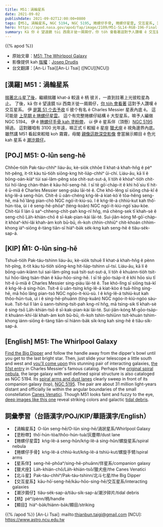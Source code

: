 ```yaml
---
title: M51：渦輪星系
date: 2021-09-02
publishdate: 2021-09-02T12:00:00+0800
tags: [M51, 渦輪星系, NGC 5194, NGC 5195, 捲螺仔手骨, 捲螺仔星雲, 交互星系, 塗粉帶, 獵犬座, M51, 潮汐屑仔, 北斗星, 星系伴]
hero: https://apod.nasa.gov/apod/fap/image/2109/M51-SL14-RGB-196-Final-cC_1024.png
summary: Kā 你 ê 望遠鏡 tùi 西南爿徙一屑屑仔，你 to̍h 會看著這對予人讚嘆 ê 交互星系，to̍h 是彼个有名 ê Charles Messier 星表第 51 號。
---
```


{{% apod %}}

- 原始文章：[M51: The Whirlpool Galaxy](https://apod.nasa.gov/apod/ap210902.html)
- 影像提供 kah [版權][copyright]：[Josep Drudis](http://www.astrodrudis.com/)
- 台文翻譯：[An-Li Tsai][An-Li Tsai] ([NCU][NCU])

## [漢羅] M51：渦輪星系
[揣著北斗星了後][Find the Big Dipper t]，繼續揣離 khat-á 較遠 ê 柄 彼爿，一直到拄著上光彼粒星為止。
了後，kā 你 ê 望遠鏡 tùi 西南爿徙一屑屑仔，[你 to̍h 會看著][you'll come upon] 這對予人讚嘆 ê 交互星系。
伊 [是第 51 个去予收][the 51st entry] tī 彼个有名 ê Charles Messier 星表內底 ê。
這可能是 [上早期 ê 捲螺仔星雲][original spiral nebula]。
這个有完整捲螺仔結構 ê 大型星系，嘛予人編做 NGC 5194。
伊 ê [捲螺仔手骨 kah 塗粉帶][spiral arms and dust lanes]， ùi 伊 ê 星系伴（頂懸）[NGC 5195][NGC 5195] 掃過。
這對離咱有 3100 光年遠，嘛正式 tī 較細 ê 星座 [獵犬座][Canes Venatici] ê 視角邊界內底。
雖然講 M51 看起來較暗 koh 霧霧，毋閣 [親像這款深空影像][deep images like this one] 會當展示顯目 ê 色光 kah 星系 ê [潮汐屑仔][tidal debris]。

## [POJ] M51: O-lûn seng-hē
Chhōe-tio̍h Pak-táu-chhiⁿ liáu-āu, kè-sio̍k chhōe lî khat-á khah-hn̄g ê pèⁿ hit-pêng, it-ti̍t kàu tú-tio̍h siōng-kng hit-lia̍p-chhiⁿ ûi-chí.
Liáu-āu, kā lí ê bōng-oán-kiàⁿ tùi sai-lâm-pêng sóa chi̍t-sut-sut-á, lí to̍h ē khòaⁿ-tio̍h chit-tùi hō͘-lâng chàn-thàn ê kāu-hō͘-seng-hē.
I sī tē gō͘-cha̍p-it ê khì hō͘ siu tī hit-ê ū-miâ ê Charles Messier seng-piáu lāi-té ê.
Che khó-lêng sī siōng chá-kî ê kńg-lê-á seng-hûn.
Chit-ê ū oân-chéng kńg-lê-á kiat-kò͘ ê tōa-hêng seng-hē, mā hō͘ lâng pian-chò NGC ngó͘-it-kiú-sù.
I ê kńg-lê-á chhiú-kut kah thô͘-hún-tòa, ùi i ê seng-hē-phōaⁿ (téng-koân) NGC ngó͘-it-kiú-ngó͘ sàu-kòe.
Chit-tùi lî lán ū saⁿ-chheng-chi̍t-pah kng-nî hn̄g, mā chèng-sek tī khah-sè ê seng-chō La̍h-khián-chō ê sī-kak-pian-kài lāi-té.
Sui-jiân-kóng M-gō͘-cha̍p-it khòaⁿ-khí-lâi khah-àm koh bū-bū, m̄-koh chhin-chhiūⁿ chit-khoán chhim-khong iáⁿ-siōng ē-tàng tiān-sī hiáⁿ-ba̍k se̍k-kng kah seng-hē ê tiâu-se̍k-sap-á.

## [KIP] M̂1: O-lûn sing-hē
Tshuē-tio̍h Pak-táu-tshinn liáu-āu, kè-sio̍k tshuē lî khat-á khah-hn̄g ê pènn hit-pîng, it-ti̍t kàu tú-tio̍h siōng-kng hit-lia̍p-tshinn uî-tsí.
Liáu-āu, kā lí ê bōng-uán-kiànn tuì sai-lâm-pîng suá tsi̍t-sut-sut-á, lí to̍h ē khuànn-tio̍h tsit-tuì hōo-lâng tsàn-thàn ê kāu-hōo-sing-hē.
I sī tē gōo-tsa̍p-it ê khì hōo siu tī hit-ê ū-miâ ê Charles Messier sing-piáu lāi-té ê.
Tse khó-lîng sī siōng tsá-kî ê kńg-lê-á sing-hûn.
Tsit-ê ū uân-tsíng kńg-lê-á kiat-kòo ê tuā-hîng sing-hē, mā hōo lâng pian-tsò NGC ngóo-it-kiú-sù.
I ê kńg-lê-á tshiú-kut kah thôo-hún-tuà, uì i ê sing-hē-phuānn (tíng-kuân) NGC ngóo-it-kiú-ngóo sàu-kuè.
Tsit-tuì lî lán ū sann-tshing-tsi̍t-pah kng-nî hn̄g, mā tsìng-sik tī khah-sè ê sing-tsō La̍h-khián-tsō ê sī-kak-pian-kài lāi-té.
Sui-jiân-kóng M-gōo-tsa̍p-it khuànn-khí-lâi khah-àm koh bū-bū, m̄-koh tshin-tshiūnn tsit-khuán tshim-khong iánn-siōng ē-tàng tiān-sī hiánn-ba̍k si̍k-kng kah sing-hē ê tiâu-si̍k-sap-á.

## [English] M51: The Whirlpool Galaxy
[Find the Big Dipper][Find the Big Dipper e] and follow the handle away from the dipper's bowl until you get to the last bright star.
Then, just slide your telescope a little south and west and [you'll come upon][you'll come upon] this stunning pair of interacting galaxies, [the 51st entry][the 51st entry] in Charles Messier's famous catalog.
Perhaps the [original spiral nebula][original spiral nebula], the large galaxy with well defined spiral structure is also cataloged as NGC 5194.
Its [spiral arms and dust lanes][spiral arms and dust lanes] clearly sweep in front of its companion galaxy (top), [NGC 5195][NGC 5195].
The pair are about 31 million light-years distant and officially lie within the angular boundaries of the small constellation [Canes Venatici][Canes Venatici].
Though M51 looks faint and fuzzy to the eye, [deep images like this one][deep images like this one] reveal striking colors and galactic [tidal debris][tidal debris].

## 詞彙學習（台語漢字/POJ/KIP/華語漢字/English）
- 【渦輪星系】O-lûn seng-hē/O-lûn sing-hē/渦狀星系/Whirlpool Galaxy
- 【塗粉帶】thô͘-hún-tòa/thôo-hún-tuà/灰塵帶/dust lane
- 【捲螺仔星雲】kńg-lê-á seng-hûn/kńg-lê-á sing-hûn/螺旋星系/spiral nebula
- 【捲螺仔手骨】kńg-lê-á chhiú-kut/kńg-lê-á tshiú-kut/螺旋手臂/spiral arms
- 【星系伴】seng-hē-phōaⁿ/sing-hē-phuānn/伴星系/companion galaxy
- 【獵犬座】La̍h-khián-chō/La̍h-khián-tsō/獵犬座/the Canes Venatici
- 【北斗星】Pak-táu-chhiⁿ/Pak-táu-tshinn/北斗七星/the Big Dipper
- 【交互星系】kāu-hō͘-seng-hē/kāu-hōo-sing-hē/交互星系/interacting galaxies
- 【潮汐屑仔】tiâu-se̍k-sap-á/tiâu-si̍k-sap-á/潮汐碎片/tidal debris
- 【柄】pèⁿ/pènn/柄/handle
- 【顯目】hiáⁿ-ba̍k/hiánn-ba̍k/顯目/striking



{{% /apod %}}
[An-Li Tsai]: mailto:thianbun.taigi@gmail.com
[NCU]: https://www.astro.ncu.edu.tw

[copyright]: https://apod.nasa.gov/apod/fap/lib/about_apod.html#srapply

[Find the Big Dipper e]:https://apod.nasa.gov/apod/ap210731.html
[Find the Big Dipper t]:https://apod.tw/daily/20210731/
[you'll come upon]:http://www.universetoday.com/35997/messier-51/
[the 51st entry]:http://messier.obspm.fr/m/m051.html
[original spiral nebula]:http://messier.seds.org/more/m051_rosse.html
[spiral arms and dust lanes]:https://www.nasa.gov/feature/goddard/2017/messier-51-the-whirlpool-galaxy
[NGC 5195]:https://apod.nasa.gov/apod/ap130831.html
[Canes Venatici]:http://www.hawastsoc.org/deepsky/cvn/index.html
[deep images like this one]:https://astrodrudis.com/messier-51-ngc-5194/
[tidal debris]:https://apod.nasa.gov/apod/ap200108.html
